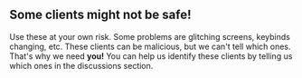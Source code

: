 ## Some clients might not be safe!

Use these at your own risk. Some problems are glitching screens, keybinds changing, etc.
These clients can be malicious, but we can't tell which ones. That's why we need **you!**
You can help us identify these clients by telling us which ones in the discussions section.
